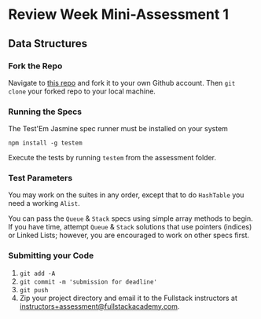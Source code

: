# Review Week Mini-Assessment 1

## Data Structures

### Fork the Repo

Navigate to [this repo](https://github.com/FullstackAcademy/mini-assessment-data) and fork it to your own Github account. Then `git clone` your forked repo to your local machine.

### Running the Specs

The Test'Em Jasmine spec runner must be installed on your system

```
npm install -g testem
```

Execute the tests by running `testem` from the assessment folder.

### Test Parameters

You may work on the suites in any order, except that to do `HashTable` you need a working `Alist`.

You can pass the `Queue` & `Stack` specs using simple array methods to begin. If you have time, attempt `Queue` & `Stack` solutions that use pointers (indices) or Linked Lists; however, you are encouraged to work on other specs first.

### Submitting your Code

1. `git add -A`
2. `git commit -m 'submission for deadline'`
3. `git push`
2. Zip your project directory and email it to the Fullstack instructors at instructors+assessment@fullstackacademy.com.
